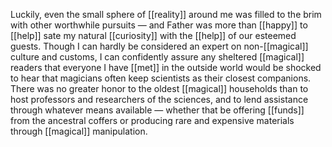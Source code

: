 Luckily, even the small sphere of [[reality]] around me was filled to the brim with other worthwhile pursuits — and Father was more than [[happy]] to [[help]] sate my natural [[curiosity]] with the [[help]] of our esteemed guests. Though I can hardly be considered an expert on non-[[magical]] culture and customs, I can confidently assure any sheltered [[magical]] readers that everyone I have [[met]] in the outside world would be shocked to hear that magicians often keep scientists as their closest companions. There was no greater honor to the oldest [[magical]] households than to host professors and researchers of the sciences, and to lend assistance through whatever means available — whether that be offering [[funds]] from the ancestral coffers or producing rare and expensive materials through [[magical]] manipulation.